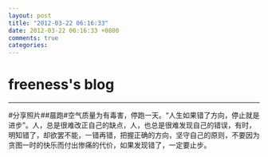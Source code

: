 ```yaml
---
layout: post
title: "2012-03-22 06:16:33"
date: 2012-03-22 06:16:33 +0800
comments: true
categories: 
---
```


# freeness's blog

----------

>
\#分享照片\#\#晨跑\#空气质量为有毒害，停跑一天。“人生如果错了方向，停止就是进步”。人，总是很难改正自己的缺点，人，也总是很难发现自己的错误，有时，明知错了，却欲罢不能，一错再错，把握正确的方向，坚守自己的原则，不要因为贪图一时的快乐而付出惨痛的代价，如果发现错了，一定要止步。